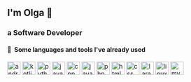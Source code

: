 ## I'm Olga 👋
### a Software Developer
<h4>  📌 &nbsp;Some languages and tools I've already used</h4>
<p align="left">
  <img src="https://cdn.jsdelivr.net/gh/devicons/devicon/icons/androidstudio/androidstudio-original.svg" alt="android studio" width="30" height="30"/> 
  <img src="https://cdn.jsdelivr.net/gh/devicons/devicon/icons/kotlin/kotlin-original.svg" alt="kotlin" width="30" height="30" />
  <img src="https://cdn.jsdelivr.net/gh/devicons/devicon/icons/python/python-original.svg" alt="python" width="30" height="30" />
  <img src="https://cdn.jsdelivr.net/gh/devicons/devicon/icons/java/java-original.svg" alt="java" width="30" height="30"/>
  <img src="https://cdn.jsdelivr.net/gh/devicons/devicon/icons/cplusplus/cplusplus-plain.svg" alt="cpp" width="30" height="30"/>
  <img src="https://cdn.jsdelivr.net/gh/devicons/devicon/icons/javascript/javascript-original.svg" alt="javascript" width="30" height="30"/>
  <img src="https://cdn.jsdelivr.net/gh/devicons/devicon/icons/php/php-plain.svg" alt="php" width="30" height="30"/>
  <img src="https://cdn.jsdelivr.net/gh/devicons/devicon/icons/html5/html5-plain.svg" alt="html" width="30" height="30"/>
  <img src="https://cdn.jsdelivr.net/gh/devicons/devicon/icons/css3/css3-plain.svg" alt="css" width="30" height="30"/>
  <img src="https://cdn.jsdelivr.net/gh/devicons/devicon/icons/laravel/laravel-plain.svg" alt="laravel" width="30" height="30"/>
  <img src="https://cdn.jsdelivr.net/gh/devicons/devicon/icons/linux/linux-original.svg" alt="linux" width="30" height="30"/>
  <img src="https://cdn.jsdelivr.net/gh/devicons/devicon/icons/mysql/mysql-original.svg" alt="mysql" width="30" height="30"/>
</p>
